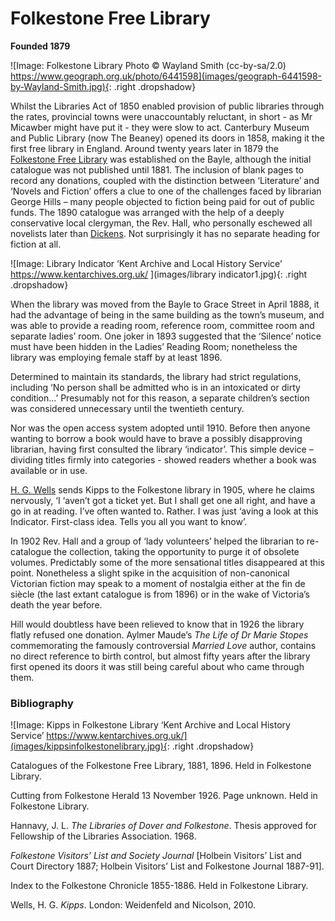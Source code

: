 # Folkestone Free Library

**Founded 1879**

![Image: Folkestone Library
Photo © Wayland Smith (cc-by-sa/2.0)  https://www.geograph.org.uk/photo/6441598](images/geograph-6441598-by-Wayland-Smith.jpg){: .right .dropshadow}

Whilst the Libraries Act of 1850 enabled provision of public libraries through the rates, provincial towns were unaccountably reluctant, in short -  as Mr Micawber might have put it - they were slow to act. Canterbury Museum and Public Library (now The Beaney) opened its doors in 1858, making it the first free library in England.
Around twenty years later in 1879 the [Folkestone Free Library](https://webapps.kent.gov.uk/KCC.Libraries.Web.Sites.Public/LibraryDetails.aspx?aid=0&lid=32&uprn=50040690) was established on the Bayle,  although the initial catalogue was not published until 1881. The inclusion of blank pages to record any donations, coupled with the distinction between ‘Literature’ and ‘Novels and Fiction’ offers a clue to one of the challenges faced by librarian George Hills – many people objected to fiction being paid for out of public funds. The 1890 catalogue was arranged with the help of a deeply conservative local clergyman, the Rev. Hall, who personally eschewed all novelists later than [Dickens](https://kent-maps.online/dickens). Not surprisingly it has no separate heading for fiction at all. 

![Image: Library Indicator ‘Kent Archive and Local History Service’ https://www.kentarchives.org.uk/
](images/library indicator1.jpg){: .right .dropshadow}

When the library was moved from the Bayle to Grace Street in April 1888, it had the advantage of being in the same building as the town’s museum, and was able to provide a reading room, reference room, committee room and separate ladies’ room. One joker in 1893 suggested that the ‘Silence’ notice must have been hidden in the Ladies’ Reading Room;  nonetheless the library was employing female staff by at least 1896.  

Determined to maintain its standards, the library had strict regulations, including ‘No person shall be admitted who is in an intoxicated or dirty condition…’  Presumably not for this reason, a separate children’s section was considered unnecessary until the twentieth century. 

Nor was the open access system adopted until 1910. Before then anyone wanting to borrow a book would have to brave a possibly disapproving librarian, having first consulted the library ‘indicator’. This simple device – dividing titles firmly into categories - showed readers whether a book was available or in use. 

[H. G. Wells](20c/20c-wellshg-biography) sends Kipps to the Folkestone library in 1905, where he claims nervously, ‘I ‘aven’t got a ticket yet. But I shall get one all right, and have a go in at reading. I’ve often wanted to. Rather. I was just ‘aving a look at this Indicator. First-class idea. Tells you all you want to know’. 

In 1902 Rev. Hall and a group of ‘lady volunteers’ helped the librarian to re-catalogue the collection, taking the opportunity to purge it of obsolete volumes. Predictably some of the more sensational titles disappeared at this point. Nonetheless a slight spike in the acquisition of non-canonical Victorian fiction may speak to a moment of nostalgia either at the fin de siècle (the last extant catalogue is from 1896) or in the wake of Victoria’s death the year before. 

Hill would doubtless have been relieved to know that in 1926 the library flatly refused one donation. Aylmer Maude’s _The Life of Dr Marie Stopes_ commemorating the famously controversial _Married Love_ author, contains no direct reference to birth control, but almost fifty years after the library first opened its doors it was still being careful about who came through them. 

### Bibliography

![Image: Kipps in Folkestone Library ‘Kent Archive and Local History Service’ https://www.kentarchives.org.uk/](images/kippsinfolkestonelibrary.jpg){: .right .dropshadow}

Catalogues of the Folkestone Free Library, 1881, 1896. Held in Folkestone Library.

Cutting from Folkestone Herald 13 November 1926. Page unknown. Held in Folkestone 
  Library.

Hannavy, J. L. _The Libraries of Dover and Folkestone_. Thesis approved for 
  Fellowship of the Libraries Association. 1968.

_Folkestone Visitors’ List and Society Journal_ [Holbein Visitors’ List and Court Directory 1887; 
  Holbein Visitors’ List and Folkestone Journal 1887-91].

Index to the Folkestone Chronicle 1855-1886. Held in Folkestone Library.

Wells, H. G. _Kipps_. London: Weidenfeld and Nicolson, 2010.
